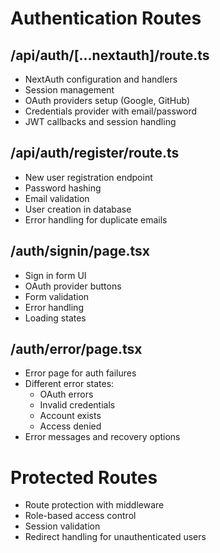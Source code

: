 # Authentication Routes

## /api/auth/[...nextauth]/route.ts
- NextAuth configuration and handlers
- Session management
- OAuth providers setup (Google, GitHub)
- Credentials provider with email/password
- JWT callbacks and session handling

## /api/auth/register/route.ts 
- New user registration endpoint
- Password hashing
- Email validation
- User creation in database
- Error handling for duplicate emails

## /auth/signin/page.tsx
- Sign in form UI
- OAuth provider buttons
- Form validation
- Error handling
- Loading states

## /auth/error/page.tsx
- Error page for auth failures
- Different error states:
  - OAuth errors
  - Invalid credentials
  - Account exists
  - Access denied
- Error messages and recovery options

# Protected Routes
- Route protection with middleware
- Role-based access control
- Session validation
- Redirect handling for unauthenticated users
